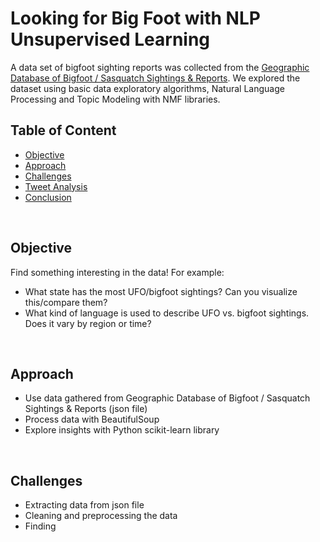 # Looking for Big Foot with NLP Unsupervised Learning

A data set of bigfoot sighting reports was collected from the <a href='http://www.bfro.net/gdb/'>Geographic Database of Bigfoot / Sasquatch Sightings & Reports</a>.
We explored the dataset using basic data exploratory algorithms, Natural Language Processing and Topic Modeling with NMF libraries.

## Table of Content

- [Objective](#objective)
- [Approach](#approach)
- [Challenges](#challenges)
- [Tweet Analysis](#)
- [Conclusion](#conclusion)


<br>

## Objective 

Find something interesting in the data! For example:
- What state has the most UFO/bigfoot sightings? Can you visualize this/compare them?
- What kind of language is used to describe UFO vs. bigfoot sightings. Does it vary by region or time?


<br>

## Approach

- Use data gathered from Geographic Database of Bigfoot / Sasquatch Sightings & Reports (json file)
- Process data with BeautifulSoup
- Explore insights with Python scikit-learn library

<br>

## Challenges

- Extracting data from json file
- Cleaning and preprocessing the data 
- Finding 

